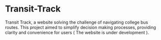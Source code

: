 # Transit-Track
Transit Track, a website solving the challenge of navigating college bus routes. This project aimed to simplify decision making processes, providing clarity and convenience for users ( The website is under development ).
